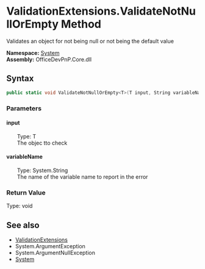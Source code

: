 # ValidationExtensions.ValidateNotNullOrEmpty Method  
 Validates an object for not being null or not being the default value   

**Namespace:** [System](System.md)  
**Assembly:** OfficeDevPnP.Core.dll  
## Syntax
```C#
public static void ValidateNotNullOrEmpty<T>(T input, String variableName)
```
### Parameters
#### input  
&emsp;&emsp;Type: T  
&emsp;&emsp;The objec tto check  

  

#### variableName  
&emsp;&emsp;Type: System.String  
&emsp;&emsp;The name of the variable name to report in the error  

  

### Return Value
Type: void  

## See also
- [ValidationExtensions](System.ValidationExtensions.md) 
- System.ArgumentException
- System.ArgumentNullException
- [System](System.md) 
